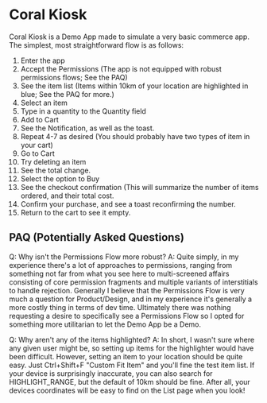 # Coral Kiosk

Coral Kiosk is a Demo App made to simulate a very basic commerce app. The simplest, most straightforward flow is as follows:

1) Enter the app
2) Accept the Permissions (The app is not equipped with robust permissions flows; See the PAQ)
3) See the item list (Items within 10km of your location are highlighted in blue; See the PAQ for more.)
4) Select an item
5) Type in a quantity to the Quantity field
6) Add to Cart
7) See the Notification, as well as the toast.
8) Repeat 4-7 as desired (You should probably have two types of item in your cart)
9) Go to Cart
10) Try deleting an item
11) See the total change.
12) Select the option to Buy
13) See the checkout confirmation (This will summarize the number of items ordered, and their total cost.
14) Confirm your purchase, and see a toast reconfirming the number.
15) Return to the cart to see it empty.

## PAQ (Potentially Asked Questions)
Q: Why isn't the Permissions Flow more robust?
A: Quite simply, in my experience there's a lot of approaches to permissions, ranging from something not far from what you see here to multi-screened affairs consisting of core permission fragments and multiple variants of interstitials to handle rejection. Generally I believe that the Permissions Flow is very much a question for Product/Design, and in my experience it's generally a more costly thing in terms of dev time. Ultimately there was nothing requesting a desire to specifically see a Permissions Flow so I opted for something more utilitarian to let the Demo App be a Demo.

Q: Why aren't any of the items highlighted?
A: In short, I wasn't sure where any given user might be, so setting up items for the highlighter would have been difficult. However, setting an item to your location should be quite easy. Just Ctrl+Shift+F "Custom Fit Item" and you'll fine the test item list. If your device is surprisingly inaccurate, you can also search for HIGHLIGHT_RANGE, but the default of 10km should be fine. After all, your devices coordinates will be easy to find on the List page when you look!
